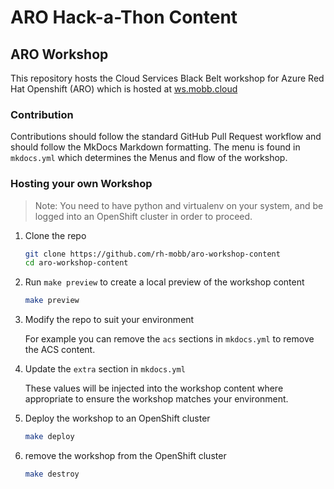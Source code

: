 # ARO Hack-a-Thon Content

## ARO Workshop

This repository hosts the Cloud Services Black Belt workshop for Azure Red Hat Openshift (ARO) which is hosted at [ws.mobb.cloud](https://ws.mobb.cloud)

### Contribution

Contributions should follow the standard GitHub Pull Request workflow and should follow the MkDocs Markdown formatting. The menu is found in `mkdocs.yml` which determines the Menus and flow of the workshop.

### Hosting your own Workshop

> Note: You need to have python and virtualenv on your system, and be logged into an OpenShift cluster in order to proceed.

1. Clone the repo

    ```bash
    git clone https://github.com/rh-mobb/aro-workshop-content
    cd aro-workshop-content
    ```

1. Run `make preview` to create a local preview of the workshop content

    ```bash
    make preview
    ```

1. Modify the repo to suit your environment

    For example you can remove the `acs` sections in `mkdocs.yml` to remove the ACS content.

1. Update the `extra` section in `mkdocs.yml`

    These values will be injected into the workshop content where appropriate to ensure the workshop matches your environment.

1. Deploy the workshop to an OpenShift cluster

    ```bash
    make deploy
    ```

1. remove the workshop from the OpenShift cluster

    ```bash
    make destroy
    ```
